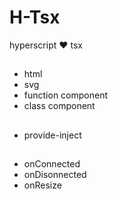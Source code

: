 # H-Tsx

hyperscript ❤️ tsx

##

- html
- svg
- function component
- class component

##

- provide-inject

##

- onConnected
- onDisonnected
- onResize
